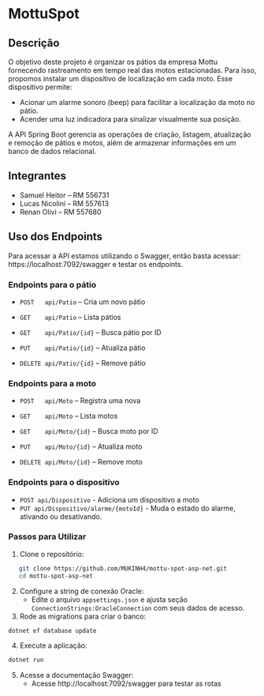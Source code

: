 # MottuSpot

## Descrição

O objetivo deste projeto é organizar os pátios da empresa Mottu fornecendo rastreamento em tempo real das motos estacionadas. Para isso, propomos instalar um dispositivo de localização em cada moto. Esse dispositivo permite:

- Acionar um alarme sonoro (beep) para facilitar a localização da moto no pátio.
- Acender uma luz indicadora para sinalizar visualmente sua posição.

A API Spring Boot gerencia as operações de criação, listagem, atualização e remoção de pátios e motos, além de armazenar informações em um banco de dados relacional.

## Integrantes

- Samuel Heitor – RM 556731
- Lucas Nicolini – RM 557613
- Renan Olivi – RM 557680

## Uso dos Endpoints

Para acessar a API estamos utilizando o Swagger, então basta acessar: https://localhost:7092/swagger e testar os endpoints.

### Endpoints para o pátio
- `POST   api/Patio` – Cria um novo pátio

- `GET    api/Patio`            – Lista pátios

- `GET    api/Patio/{id}`       – Busca pátio por ID

- `PUT    api/Patio/{id}`       – Atualiza pátio

- `DELETE api/Patio/{id}`       – Remove pátio

### Endpoints para a moto
- `POST   api/Moto`             – Registra uma nova 

- `GET    api/Moto`             – Lista motos

- `GET    api/Moto/{id}`        – Busca moto por ID

- `PUT    api/Moto/{id}`        – Atualiza moto

- `DELETE api/Moto/{id}`        – Remove moto

### Endpoints para o dispositivo
- `POST api/Dispositivo` - Adiciona um dispositivo a moto 
- `PUT api/Dispositivo/alarme/{motoId}` - Muda o estado do alarme, ativando ou desativando.

### Passos para Utilizar
1. Clone o repositório:
```bash
   git clone https://github.com/MUKINH4/mottu-spot-asp-net.git
   cd mottu-spot-asp-net
```
2. Configure a string de conexão Oracle:
    - Edite o arquivo `appsettings.json` e ajusta seção `ConnectionStrings:OracleConnection` com seus dados de acesso.
3. Rode as migrations para criar o banco:
```bash
dotnet ef database update
```
4. Execute a aplicação:
```bash
dotnet run
```
5. Acesse a documentação Swagger:
    - Acesse http://localhost:7092/swagger para testar as rotas